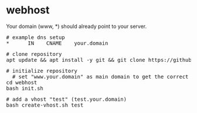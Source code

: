 # webhost

Your domain (www, *) should already point to your server.

<pre>
# example dns setup
*      IN    CNAME    your.domain
</pre>

<pre>
# clone repository
apt update && apt install -y git && git clone https://github.com/zarat/webhost && cd webhost && bash init.sh
</pre>

<pre>
# initialize repository
  # set "www.your.domain" as main domain to get the correct certificate!
cd webhost
bash init.sh
</pre>

<pre>
# add a vhost "test" (test.your.domain)
bash create-vhost.sh test
</pre>
